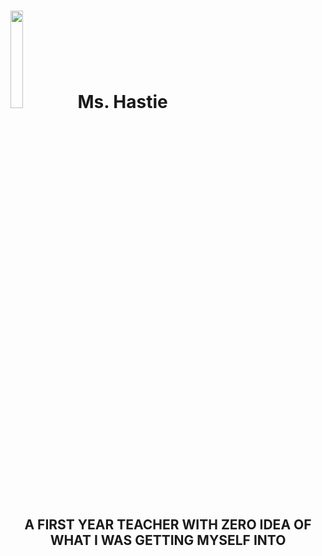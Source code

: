 # <img src="https://mbtskoudsalg.com/images/apple-clipart-school-2.png" width="20%" height="20%"> Ms. Hastie 
## <p style="text-align: center;"> A FIRST YEAR TEACHER WITH ZERO IDEA OF WHAT I WAS GETTING MYSELF INTO </p>

